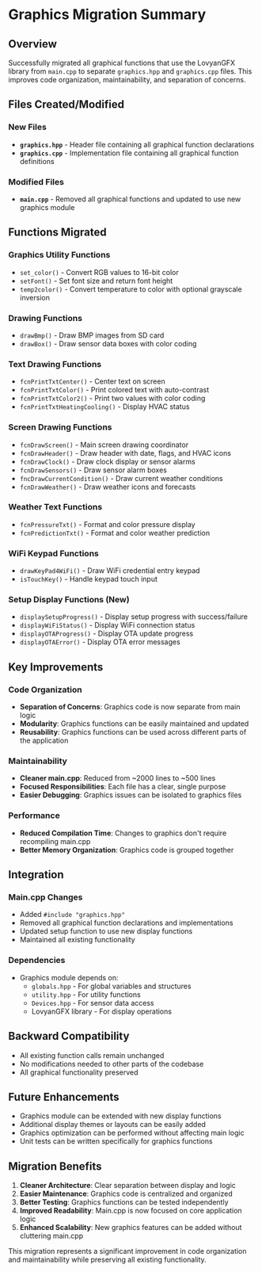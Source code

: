 # Graphics Migration Summary

## Overview
Successfully migrated all graphical functions that use the LovyanGFX library from `main.cpp` to separate `graphics.hpp` and `graphics.cpp` files. This improves code organization, maintainability, and separation of concerns.

## Files Created/Modified

### New Files
- **`graphics.hpp`** - Header file containing all graphical function declarations
- **`graphics.cpp`** - Implementation file containing all graphical function definitions

### Modified Files
- **`main.cpp`** - Removed all graphical functions and updated to use new graphics module

## Functions Migrated

### Graphics Utility Functions
- `set_color()` - Convert RGB values to 16-bit color
- `setFont()` - Set font size and return font height
- `temp2color()` - Convert temperature to color with optional grayscale inversion

### Drawing Functions
- `drawBmp()` - Draw BMP images from SD card
- `drawBox()` - Draw sensor data boxes with color coding

### Text Drawing Functions
- `fcnPrintTxtCenter()` - Center text on screen
- `fcnPrintTxtColor()` - Print colored text with auto-contrast
- `fcnPrintTxtColor2()` - Print two values with color coding
- `fcnPrintTxtHeatingCooling()` - Display HVAC status

### Screen Drawing Functions
- `fcnDrawScreen()` - Main screen drawing coordinator
- `fcnDrawHeader()` - Draw header with date, flags, and HVAC icons
- `fcnDrawClock()` - Draw clock display or sensor alarms
- `fcnDrawSensors()` - Draw sensor alarm boxes
- `fncDrawCurrentCondition()` - Draw current weather conditions
- `fcnDrawWeather()` - Draw weather icons and forecasts

### Weather Text Functions
- `fcnPressureTxt()` - Format and color pressure display
- `fcnPredictionTxt()` - Format and color weather prediction

### WiFi Keypad Functions
- `drawKeyPad4WiFi()` - Draw WiFi credential entry keypad
- `isTouchKey()` - Handle keypad touch input

### Setup Display Functions (New)
- `displaySetupProgress()` - Display setup progress with success/failure
- `displayWiFiStatus()` - Display WiFi connection status
- `displayOTAProgress()` - Display OTA update progress
- `displayOTAError()` - Display OTA error messages

## Key Improvements

### Code Organization
- **Separation of Concerns**: Graphics code is now separate from main logic
- **Modularity**: Graphics functions can be easily maintained and updated
- **Reusability**: Graphics functions can be used across different parts of the application

### Maintainability
- **Cleaner main.cpp**: Reduced from ~2000 lines to ~500 lines
- **Focused Responsibilities**: Each file has a clear, single purpose
- **Easier Debugging**: Graphics issues can be isolated to graphics files

### Performance
- **Reduced Compilation Time**: Changes to graphics don't require recompiling main.cpp
- **Better Memory Organization**: Graphics code is grouped together

## Integration

### Main.cpp Changes
- Added `#include "graphics.hpp"`
- Removed all graphical function declarations and implementations
- Updated setup function to use new display functions
- Maintained all existing functionality

### Dependencies
- Graphics module depends on:
  - `globals.hpp` - For global variables and structures
  - `utility.hpp` - For utility functions
  - `Devices.hpp` - For sensor data access
  - LovyanGFX library - For display operations

## Backward Compatibility
- All existing function calls remain unchanged
- No modifications needed to other parts of the codebase
- All graphical functionality preserved

## Future Enhancements
- Graphics module can be extended with new display functions
- Additional display themes or layouts can be easily added
- Graphics optimization can be performed without affecting main logic
- Unit tests can be written specifically for graphics functions

## Migration Benefits
1. **Cleaner Architecture**: Clear separation between display and logic
2. **Easier Maintenance**: Graphics code is centralized and organized
3. **Better Testing**: Graphics functions can be tested independently
4. **Improved Readability**: Main.cpp is now focused on core application logic
5. **Enhanced Scalability**: New graphics features can be added without cluttering main.cpp

This migration represents a significant improvement in code organization and maintainability while preserving all existing functionality. 